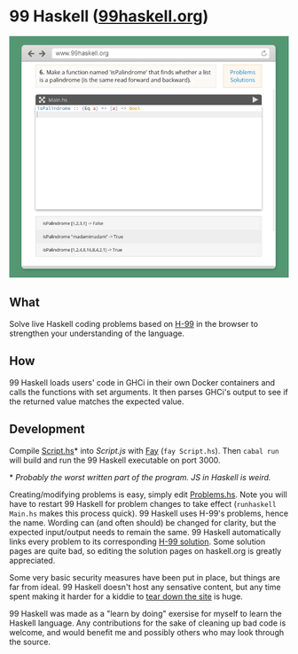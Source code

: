 # 99 Haskell ([99haskell.org][99haskell])

![preview][preview]

## What

Solve live Haskell coding problems based on [H-99][h99] in the browser to
strengthen your understanding of the language.

## How

99 Haskell loads users' code in GHCi in their own Docker containers and calls
the functions with set arguments. It then parses GHCi's output to see if the
returned value matches the expected value.

## Development

Compile [Script.hs][script]* into *Script.js* with [Fay][fay] (`fay
Script.hs`).  Then `cabal run` will build and run the 99 Haskell executable on
port 3000.

\* *Probably the worst written part of the program. JS in Haskell is weird.*

Creating/modifying problems is easy, simply edit [Problems.hs][problems]. Note
you will have to restart 99 Haskell for problem changes to take effect
(`runhaskell Main.hs` makes this process quick). 99 Haskell uses H-99's
problems, hence the name. Wording can (and often should) be changed for
clarity, but the expected input/output needs to remain the same. 99 Haskell
automatically links every problem to its corresponding [H-99 solution][h99 s].
Some solution pages are quite bad, so editing the solution pages on haskell.org
is greatly appreciated.

Some very basic security measures have been put in place, but things are far
from ideal. 99 Haskell doesn't host any sensative content, but any time spent
making it harder for a kiddie to [tear down the site][xkcd] is huge.

99 Haskell was made as a "learn by doing" exersise for myself to learn the
Haskell language. Any contributions for the sake of cleaning up bad code is
welcome, and would benefit me and possibly others who may look through the
source.

[99haskell]: https://www.99haskell.org
[preview]: preview.gif
[h99]: https://wiki.haskell.org/H-99:_Ninety-Nine_Haskell_Problems
[script]: Script.hs
[problems]: Problems.hs
[fay]: https://github.com/faylang/fay/wiki
[h99 s]: https://wiki.haskell.org/99_questions/Solutions
[xkcd]: https://xkcd.com/932/
